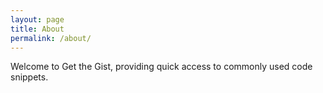 ```yaml
---
layout: page
title: About
permalink: /about/
---
```


Welcome to Get the Gist, providing quick access to commonly used code snippets.
